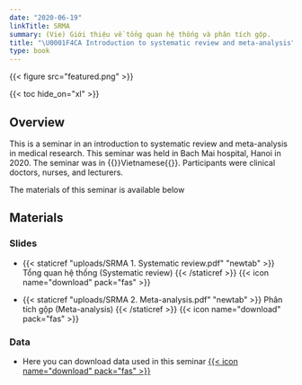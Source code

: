 ```yaml
---
date: "2020-06-19"
linkTitle: SRMA
summary: (Vie) Giới thiệu về tổng quan hệ thống và phân tích gộp.
title: "\U0001F4CA Introduction to systematic review and meta-analysis"
type: book
---
```


{{< figure src="featured.png" >}}

{{< toc hide_on="xl" >}}

## Overview

This is a seminar in an introduction to systematic review and meta-analysis in medical research. This seminar was held in Bach Mai hospital, Hanoi in 2020. The seminar was in {{<hl>}}Vietnamese{{</hl>}}. Participants were clinical doctors, nurses, and lecturers.

The materials of this seminar is available below

## Materials

### Slides

* {{< staticref "uploads/SRMA 1. Systematic review.pdf" "newtab" >}} Tổng quan hệ thống (Systematic review) {{< /staticref >}} {{< icon name="download" pack="fas" >}}

* {{< staticref "uploads/SRMA 2. Meta-analysis.pdf" "newtab" >}} Phân tích gộp (Meta-analysis) {{< /staticref >}} {{< icon name="download" pack="fas" >}}


### Data

* Here you can download data used in this seminar [{{< icon name="download" pack="fas" >}}](https://github.com/khuongquynhlong/online_cv/tree/master/Courses/7.%20SRMA/Data)

